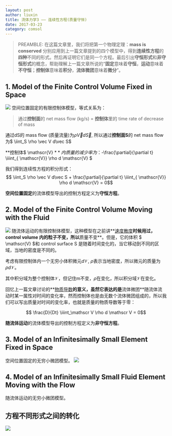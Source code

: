 ```yaml
---
layout: post
author: liuxin
title: 流体力学3 —— 连续性方程(质量守恒)
date: 2017-03-23
category: comsol
---
```


<script type="text/x-mathjax-config">MathJax.Hub.Config({tex2jax: {inlineMath:[['$','$']]}});</script>
<script type="text/javascript" src="http://cdn.mathjax.org/mathjax/latest/MathJax.js?config=TeX-AMS-MML_HTMLorMML"></script>

> PREAMBLE:
> 在这篇文章里，我们将把第一个物理定理：**mass is conserved** 分别应用到上一篇文章提到的四个模型中，得到**连续性方程**的**四种**不同的形式。然后再证明它们是同一个方程。最后引出**守恒形式**和**非守恒形式**的概念，帮助理解上一篇文章所说的“**固定**意味着**守恒**，**运动**意味着**不守恒**；**控制体**意味着**积分**，**流体微团**意味着**微分**”。

## 1. Model of the Finite Control Volume Fixed in Space
![][image-1]
空间位置固定的有限控制体模型，等式关系为：
> 通过**控制面**的 net mass flow (kg/s) 
> = **控制体**里的 time rate of decrease of mass

通过dS的 mass flow (质量流量)为$\rho \vec V d\vec S$, 所以通过**控制面S**的 net mass flow 为$ \iint_S \rho \vec V d\vec S$

**控制体$ \mathscr{V} $**内质量的减少率为：$-\frac{\partial}{\partial t} \iiint_{ \mathscr{V}} \rho d \mathscr{V} $

我们得到连续性方程的积分形式：
$$ \iint_S \rho \vec V d\vec S + \frac{\partial}{\partial t} \iiint_{ \mathscr{V}} \rho d \mathscr{V} = 0$$

**空间位置固定**的流体模型导出的控制方程定义为**守恒方程**。

## 2. Model of the Finite Control Volume Moving with the Fluid
![][image-2]
随流体运动的有限控制体模型，这种模型在之前讲**[速度散度][1]**时候用过，control volume 内的粒子不变，所以**质量不变**。但是，它的体积 $ \mathscr{V} $和 control surface S 是随着时间变化的，当它移动到不同的区域，当地的密度是不同的。

考虑有限控制体内一个无穷小体积微元$d \mathscr V$, $\rho$表示当地密度，所以微元的质量为$\rho d \mathscr V$。

其中积分域为整个控制体$\mathscr V$，但记住m不变，$\rho$在变化，所以积分域$\mathscr V$在变化。

回忆上一篇文章讨论的**[物质导数]()**的意义，虽然它表达的是**流体微团**随流体流动时某一属性对时间的变化率，然而控制体也是由无数个流体微团组成的，所以我们可以写出质量对时间的变化率，也就是质量的物质导数等于零：

$$ \frac{D}{Dt} \iiint_\mathscr V \rho d \mathscr V = 0$$

**随流体运动**的流体模型导出的控制方程定义为**非守恒方程**。

## 3. Model of an Infinitesimally Small Element Fixed in Space
空间位置固定的无穷小微团模型。
![][image-3]

## 4. Model of an Infinitesimally Small Fluid Element Moving with the Flow
随流体运动的无穷小微团模型。

## 方程不同形式之间的转化
![][image-4]

[1]:	liuxin.in


[image-1]:	https://cdn-images-1.medium.com/max/800/1*ddPI3FVs_ZEvcevmSi76cQ.png
[image-2]:	https://cdn-images-1.medium.com/max/800/1*8UvbG7_f7yLIY6Wevzorew.png
[image-3]:	https://cdn-images-1.medium.com/max/800/1*OFiZeAd_JLOqUnLPBVhE5Q.png
[image-4]:	https://cdn-images-1.medium.com/max/800/1*byTuqR30AhHBBm6KW8WPLg.png